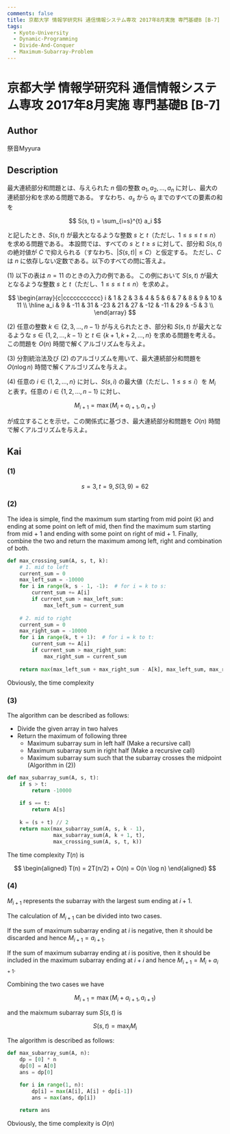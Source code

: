 ```yaml
---
comments: false
title: 京都大学 情報学研究科 通信情報システム専攻 2017年8月実施 専門基礎B [B-7]
tags:
  - Kyoto-University
  - Dynamic-Programming
  - Divide-And-Conquer
  - Maximum-Subarray-Problem
---
```

# 京都大学 情報学研究科 通信情報システム専攻 2017年8月実施 専門基礎B \[B-7\]

## **Author**
祭音Myyura

## **Description**
最大連続部分和問題とは、与えられた $n$ 個の整数 $a_1, a_2, \ldots, a_n$ に対し、最大の連続部分和を求める問題である。
すなわち、$a_s$ から $a_t$ までのすべての要素の和を

$$
S(s, t) = \sum_{i=s}^{t} a_i
$$

と記したとき、$S(s, t)$ が最大となるような整数 $s$ と $t$（ただし、$1 \leq s \leq t \leq n$）を求める問題である。
本設問では、すべての $s$ と $t \geq s$ に対して、部分和 $S(s, t)$ の絶対値が $C$ で抑えられる（すなわち、$|S(s, t)| \leq C$）と仮定する。
ただし、$C$ は $n$ に依存しない定数である。以下のすべての問に答えよ。

(1) 以下の表は $n = 11$ のときの入力の例である。
この例において $S(s, t)$ が最大となるような整数 $s$ と $t$（ただし、$1 \leq s \leq t \leq n$）を求めよ。

$$
\begin{array}{c|ccccccccccc}
i & 1 & 2 & 3 & 4 & 5 & 6 & 7 & 8 & 9 & 10 & 11 \\
\hline
a_i & 9 & -11 & 31 & -23 & 21 & 27 & -12 & -11 & 29 & -5 & 3 \\
\end{array}
$$

(2) 任意の整数 $k \in \{2, 3, \ldots, n-1\}$ が与えられたとき、部分和 $S(s, t)$ が最大となるような $s \in \{1, 2, \ldots, k-1\}$ と $t \in \{k+1, k+2, \ldots, n\}$ を求める問題を考える。
この問題を $O(n)$ 時間で解くアルゴリズムを与えよ。

(3) 分割統治法及び (2) のアルゴリズムを用いて、最大連続部分和問題を $O(n \log n)$ 時間で解くアルゴリズムを与えよ。

(4) 任意の $i \in \{1, 2, \ldots, n\}$ に対し、$S(s, i)$ の最大値（ただし、$1 \leq s \leq i$）を $M_i$ と表す。任意の $i \in \{1, 2, \ldots, n-1\}$ に対し、

$$
M_{i+1} = \max(M_i + a_{i+1}, a_{i+1})
$$

が成立することを示せ。この関係式に基づき、最大連続部分和問題を $O(n)$ 時間で解くアルゴリズムを与えよ。

## **Kai**
### (1)

$$
s = 3, t = 9, S(3, 9) = 62
$$

### (2)
The idea is simple, find the maximum sum starting from mid point ($k$) and ending at some point on left of mid, 
then find the maximum sum starting from mid + 1 and ending with some point on right of mid + 1.
Finally, combine the two and return the maximum among left, right and combination of both.

```python
def max_crossing_sum(A, s, t, k):
    # 1. mid to left
    current_sum = 0
    max_left_sum = -10000
    for i in range(k, s - 1, -1):  # for i = k to s:
        current_sum += A[i]
        if current_sum > max_left_sum:
            max_left_sum = current_sum
    
    # 2. mid to right
    current_sum = 0
    max_right_sum = -10000
    for i in range(k, t + 1):  # for i = k to t:
        current_sum += A[i]
        if current_sum > max_right_sum:
            max_right_sum = current_sum
    
    return max(max_left_sum + max_right_sum - A[k], max_left_sum, max_right_sum)
```

Obviously, the time complexity

### (3)
The algorithm can be described as follows:

- Divide the given array in two halves
- Return the maximum of following three
    - Maximum subarray sum in left half (Make a recursive call)
    - Maximum subarray sum in right half (Make a recursive call)
    - Maximum subarray sum such that the subarray crosses the midpoint (Algorithm in (2))

```python
def max_subarray_sum(A, s, t):
    if s > t:
        return -10000
    
    if s == t:
        return A[s]
    
    k = (s + t) // 2
    return max(max_subarray_sum(A, s, k - 1),
               max_subarray_sum(A, k + 1, t),
               max_crossing_sum(A, s, t, k))
```

The time complexity $T(n)$ is

$$
\begin{aligned}
T(n) = 2T(n/2) + O(n) = O(n \log n)
\end{aligned}
$$

### (4)
$M_{i+1}$ represents the subarray with the largest sum ending at $i+1$.

The calculation of $M_{i+1}$ can be divided into two cases.

If the sum of maximum subarray ending at $i$ is negative, then it should be discarded and hence $M_{i+1} = a_{i+1}$.

If the sum of maximum subarray ending at $i$ is positive, then it should be included in the maximum subarray ending at $i+i$ and hence $M_{i+1} = M_{i} + a_{i+1}$.

Combining the two cases we have

$$
M_{i+1} = \max (M_i + a_{i+1}, a_{i+1})
$$

and the maixmum subarray sum $S(s,t)$ is

$$
S(s, t) = \max_{i} M_i
$$

The algorithm is described as follows:

```python
def max_subarray_sum(A, n):
    dp = [0] * n
    dp[0] = A[0]
    ans = dp[0]

    for i in range(1, n):
        dp[i] = max(A[i], A[i] + dp[i-1])
        ans = max(ans, dp[i])
    
    return ans
```

Obviously, the time complexity is $O(n)$
